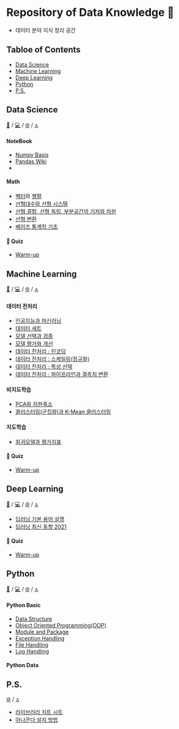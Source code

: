 # Repository of Data Knowledge 🤖
- 데이터 분야 지식 정리 공간

## Tabloe of Contents
- [Data Science](https://github.com/dustin-kang/dataStudy#data-science)
- [Machine Learning](https://github.com/dustin-kang/dataStudy#machine-learning)
- [Deep Learning](https://github.com/dustin-kang/dataStudy#deep-learning)
- [Python](https://github.com/dustin-kang/dataStudy#Python)
- [P.S.](https://github.com/dustin-kang/dataStudy#ps)

## Data Science
[📘](https://github.com/dustin-kang/dataStudy/tree/main/DS) / [💻]() / [🌐]() / [🔝](https://github.com/dustin-kang/dataStudy#repository-of-data-knowledge-)
#### NoteBook
- [Numpy Basis](https://github.com/dustin-kang/dataStudy/blob/main/DS/Numpy/001_numpy.md)
- [Pandas Wiki]()
- []()
#### Math
- [벡터](https://github.com/dustin-kang/dataStudy/blob/main/DS/Math/000l_벡터.md)와 [행렬](https://github.com/dustin-kang/dataStudy/blob/main/DS/Math/000l_헹렬.md)
- [선형대수와 선형 시스템](https://github.com/dustin-kang/dataStudy/blob/main/DS/Math/001l_선형대수와_선형시스템.ipynb)
- [선형 결합, 선형 독립, 부분공간의 기저와 차원](https://github.com/dustin-kang/dataStudy/blob/main/DS/Math/002l_선형결합과_선형독립.ipynb)
- [선형 변환](https://github.com/dustin-kang/dataStudy/blob/main/DS/Math/004l_선형변환.md)
- [베이즈 통계학 기초](https://github.com/dustin-kang/dataStudy/blob/main/DS/Math/004l_베이즈_통계학_맛보기.md)

#### 🚀 Quiz
- [Warm-up](https://github.com/dustin-kang/dataStudy/blob/main/DS/Math_warmup.md)

## Machine Learning
[📘](https://github.com/dustin-kang/dataStudy/tree/main/ML/lesson) / [💻](https://github.com/dustin-kang/dataStudy/tree/main/ML/practice) / [🌐]() / [🔝](https://github.com/dustin-kang/dataStudy#repository-of-data-knowledge-)
#### 데이터 전처리
- [인공지능과 머신러닝](https://github.com/dustin-kang/dataStudy/blob/main/ML/lesson/001_인공지능과_머신러닝.md)
- [데이터 세트](https://github.com/dustin-kang/dataStudy/blob/main/ML/lesson/002_데이터_세트.md)
- [모델 선택과 검증](https://github.com/dustin-kang/dataStudy/blob/main/ML/lesson/006_모델_선택과_모델_검증.md)
- [모델 평가와 개선](https://github.com/dustin-kang/dataStudy/blob/main/ML/lesson/007_모델_평가와_모델_개선.md)
- [데이터 전처리 :  인코딩](https://github.com/dustin-kang/dataStudy/blob/main/ML/lesson/003_데이터_전처리와_인코딩.md)
- [데이터 전처리 : 스케일링(정규화)](https://github.com/dustin-kang/dataStudy/blob/main/ML/lesson/008_데이터_전처리와_스케일링.md)
- [데이터 전처리 : 특성 선택](https://github.com/dustin-kang/dataStudy/blob/main/ML/lesson/010_데이터_전처리와_특성선택.md)
- [데이터 전처리 : 파이프라인과 결측치 변환](https://github.com/dustin-kang/dataStudy/blob/main/ML/lesson/009_데이터_전처리와_파이프라인.md)
#### 비지도학습
- [PCA와 차원축소](https://github.com/dustin-kang/dataStudy/blob/main/ML/lesson/004_PCA와_차원축소.md)
- [클러스터링(군집화)과 K-Mean 클러스터링](https://github.com/dustin-kang/dataStudy/blob/main/ML/lesson/005_클러스터링과_Kmean알고리즘.md)
#### 지도학습 
- [회귀모델과 평가지표](https://github.com/dustin-kang/dataStudy/blob/main/ML/lesson/011_회귀모델과_평가지표.md)
#### 🚀 Quiz
- [Warm-up]()

## Deep Learning
[📘](https://github.com/dustin-kang/dataStudy/tree/main/DL) / [💻]() / [🌐]() / [🔝](https://github.com/dustin-kang/dataStudy#repository-of-data-knowledge-)

- [딥러닝 기본 용어 설명](https://github.com/dustin-kang/dataStudy/blob/main/DL/lesson/000_딥러닝_기초.md)
- [딥러닝 최신 동향 2021](https://github.com/dustin-kang/dataStudy/blob/main/DL/딥러닝_트렌드_2021.md)

#### 🚀 Quiz
- [Warm-up](https://github.com/dustin-kang/dataStudy/blob/main/DL/dl_warmup.md)

## Python
[📘](https://github.com/dustin-kang/dataStudy/tree/main/Python/lesson) / [💻]() / [🌐]() / [🔝](https://github.com/dustin-kang/dataStudy#repository-of-data-knowledge-)

#### Python Basic 
- [Data Structure](https://github.com/dustin-kang/dataStudy/blob/main/Python/lesson/001_data_structure.md)
- [Object Oriented Programming(OOP)](https://github.com/dustin-kang/dataStudy/blob/main/Python/lesson/002_Python_object.md)
- [Module and Package](https://github.com/dustin-kang/dataStudy/blob/main/Python/lesson/003_module_project.md)
- [Exception Handling](https://github.com/dustin-kang/dataStudy/blob/main/Python/lesson/004_exception_handling.md)
- [File Handling](https://github.com/dustin-kang/dataStudy/blob/main/Python/lesson/005_file_handling.md)
- [Log Handling](https://github.com/dustin-kang/dataStudy/blob/main/Python/lesson/006_Log_handling.md)
#### Python Data


## P.S.
[🌐]() / [🔝](https://github.com/dustin-kang/dataStudy#repository-of-data-knowledge-)
- [라이브러리 치트 시트](https://github.com/dustin-kang/dataStudy/tree/main/PS/Sheet)
- [아나콘다 설치 방법](https://github.com/dustin-kang/dataStudy/blob/main/PS/HowtoInstallAnaConda.md)
